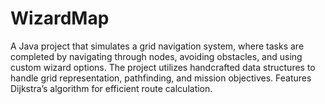 # WizardMap
A Java project that simulates a grid navigation system, where tasks are completed by navigating through nodes, avoiding obstacles, and using custom wizard options. The project utilizes handcrafted data structures to handle grid representation, pathfinding, and mission objectives. Features Dijkstra’s algorithm for efficient route calculation.
